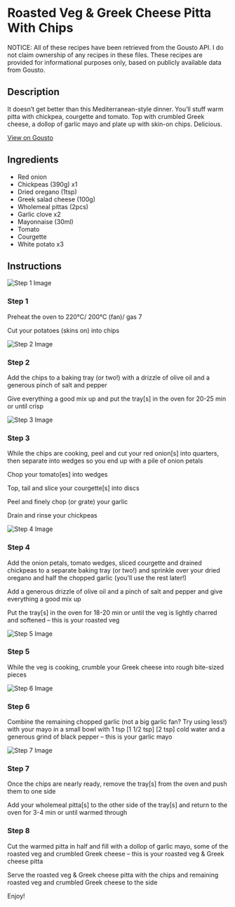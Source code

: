 # Roasted Veg & Greek Cheese Pitta With Chips

NOTICE: All of these recipes have been retrieved from the Gousto API. I do not claim ownership of any recipes in these files. These recipes are provided for informational purposes only, based on publicly available data from Gousto.

## Description

It doesn’t get better than this Mediterranean-style dinner. You’ll stuff warm pitta with chickpea, courgette and tomato. Top with crumbled Greek cheese, a dollop of garlic mayo and plate up with skin-on chips. Delicious.

[View on Gousto](https://www.gousto.co.uk/recipes/cookbook/roasted-veg-greek-cheese-pitta-with-chips-v)

## Ingredients

- Red onion
- Chickpeas (390g) x1
- Dried oregano (1tsp)
- Greek salad cheese (100g)
- Wholemeal pittas (2pcs)
- Garlic clove x2
- Mayonnaise (30ml)
- Tomato
- Courgette
- White potato x3

## Instructions

![Step 1 Image](https://production-media.gousto.co.uk/cms/recipe-step-image/Step-1-1674485088770-x200.jpg)

### Step 1

Preheat the oven to 220°C/ 200°C (fan)/ gas 7

Cut your potatoes (skins on) into chips

![Step 2 Image](https://production-media.gousto.co.uk/cms/recipe-step-image/Step-2-1674485096305-x200.jpg)

### Step 2

Add the chips to a baking tray (or two!) with a drizzle of olive oil and a generous pinch of salt and pepper

Give everything a good mix up and put the tray[s] in the oven for 20-25 min or until crisp

![Step 3 Image](https://production-media.gousto.co.uk/cms/recipe-step-image/Step-3-1674485106823-x200.jpg)

### Step 3

While the chips are cooking, peel and cut your red onion[s] into quarters, then separate into wedges so you end up with a pile of onion petals

Chop your tomato[es] into wedges

Top, tail and slice your courgette[s]<span class="text-danger"> </span>into discs

Peel and finely chop (or grate) your garlic

Drain and rinse your chickpeas

![Step 4 Image](https://production-media.gousto.co.uk/cms/recipe-step-image/Step-4-1674485118940-x200.jpg)

### Step 4

Add the onion petals, tomato wedges, sliced courgette and drained chickpeas to a separate baking tray (or two!) and sprinkle over your dried oregano and half the chopped garlic (you'll use the rest later!)

Add a generous drizzle of olive oil and a pinch of salt and pepper and give everything a good mix up

Put the tray[s] in the oven for 18-20 min or until the veg is lightly charred and softened – this is your roasted veg

![Step 5 Image](https://production-media.gousto.co.uk/cms/recipe-step-image/Step-5-1674485123906-x200.jpg)

### Step 5

While the veg is cooking, crumble your Greek cheese into rough bite-sized pieces

![Step 6 Image](https://production-media.gousto.co.uk/cms/recipe-step-image/Step-6-1674485129857-x200.jpg)

### Step 6

Combine the remaining chopped garlic (not a big garlic fan? Try using less!) with your mayo in a small bowl with 1 tsp <span class="text-purple">[1 1/2 tsp]</span> <span class="text-danger">[2 tsp] </span>cold water and a generous grind of black pepper – this is your garlic mayo

![Step 7 Image](https://production-media.gousto.co.uk/cms/recipe-step-image/Step-7-1674485134232-x200.jpg)

### Step 7

Once the chips are nearly ready, remove the tray[s] from the oven and push them to one side

Add your wholemeal pitta[s] to the other side of the tray[s]<span class="text-danger"> </span>and return to the oven for 3-4 min or until warmed through

### Step 8

Cut the warmed pitta in half and fill with a dollop of garlic mayo, some of the roasted veg and crumbled Greek cheese – this is your roasted veg & Greek cheese pitta

Serve the roasted veg & Greek cheese pitta with the chips and remaining roasted veg and crumbled Greek cheese to the side

Enjoy!

